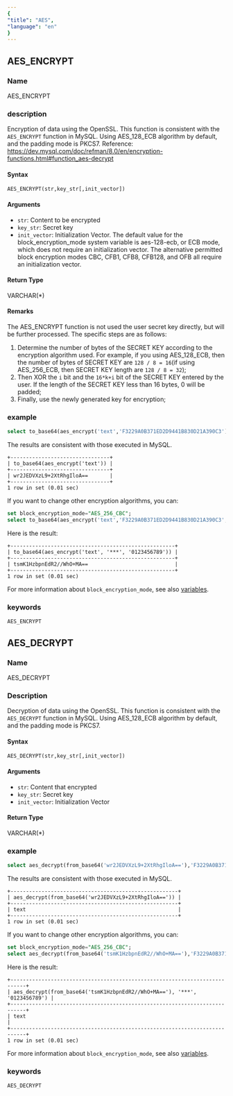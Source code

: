 ```yaml
---
{
"title": "AES",
"language": "en"
}
---
```


<!-- 
Licensed to the Apache Software Foundation (ASF) under one
or more contributor license agreements.  See the NOTICE file
distributed with this work for additional information
regarding copyright ownership.  The ASF licenses this file
to you under the Apache License, Version 2.0 (the
"License"); you may not use this file except in compliance
with the License.  You may obtain a copy of the License at
  http://www.apache.org/licenses/LICENSE-2.0
Unless required by applicable law or agreed to in writing,
software distributed under the License is distributed on an
"AS IS" BASIS, WITHOUT WARRANTIES OR CONDITIONS OF ANY
KIND, either express or implied.  See the License for the
specific language governing permissions and limitations
under the License.
-->

## AES_ENCRYPT

### Name

AES_ENCRYPT

### description

Encryption of data using the OpenSSL. This function is consistent with the `AES_ENCRYPT` function in MySQL. Using AES_128_ECB algorithm by default, and the padding mode is PKCS7.
Reference: https://dev.mysql.com/doc/refman/8.0/en/encryption-functions.html#function_aes-decrypt

#### Syntax

```
AES_ENCRYPT(str,key_str[,init_vector])
```

#### Arguments

- `str`: Content to be encrypted
- `key_str`: Secret key
- `init_vector`: Initialization Vector. The default value for the block_encryption_mode system variable is aes-128-ecb, or ECB mode, which does not require an initialization vector. The alternative permitted block encryption modes CBC, CFB1, CFB8, CFB128, and OFB all require an initialization vector.

#### Return Type

VARCHAR(*)

#### Remarks

The AES_ENCRYPT function is not used the user secret key directly, but will be further processed. The specific steps are as follows:
1. Determine the number of bytes of the SECRET KEY according to the encryption algorithm used. For example, if you using AES_128_ECB, then the number of bytes of SECRET KEY are `128 / 8 = 16`(if using AES_256_ECB, then SECRET KEY length are `128 / 8 = 32`);
2. Then XOR the `i` bit and the `16*k+i` bit of the SECRET KEY entered by the user. If the length of the SECRET KEY less than 16 bytes, 0 will be padded;
3. Finally, use the newly generated key for encryption;

### example

```sql
select to_base64(aes_encrypt('text','F3229A0B371ED2D9441B830D21A390C3'));
```

The results are consistent with those executed in MySQL.

```text
+--------------------------------+
| to_base64(aes_encrypt('text')) |
+--------------------------------+
| wr2JEDVXzL9+2XtRhgIloA==       |
+--------------------------------+
1 row in set (0.01 sec)
```

If you want to change other encryption algorithms, you can:

```sql
set block_encryption_mode="AES_256_CBC";
select to_base64(aes_encrypt('text','F3229A0B371ED2D9441B830D21A390C3', '0123456789'));
```

Here is the result:

```text
+-----------------------------------------------------+
| to_base64(aes_encrypt('text', '***', '0123456789')) |
+-----------------------------------------------------+
| tsmK1HzbpnEdR2//WhO+MA==                            |
+-----------------------------------------------------+
1 row in set (0.01 sec)
```

For more information about `block_encryption_mode`, see also [variables](../../../advanced/variables.md).

### keywords

    AES_ENCRYPT

## AES_DECRYPT

### Name

AES_DECRYPT

### Description

Decryption of data using the OpenSSL. This function is consistent with the `AES_DECRYPT` function in MySQL. Using AES_128_ECB algorithm by default, and the padding mode is PKCS7.

#### Syntax

```
AES_DECRYPT(str,key_str[,init_vector])
```

#### Arguments

- `str`: Content that encrypted
- `key_str`: Secret key
- `init_vector`: Initialization Vector

#### Return Type

VARCHAR(*)

### example

```sql
select aes_decrypt(from_base64('wr2JEDVXzL9+2XtRhgIloA=='),'F3229A0B371ED2D9441B830D21A390C3');
```

The results are consistent with those executed in MySQL.

```text
+------------------------------------------------------+
| aes_decrypt(from_base64('wr2JEDVXzL9+2XtRhgIloA==')) |
+------------------------------------------------------+
| text                                                 |
+------------------------------------------------------+
1 row in set (0.01 sec)
```

If you want to change other encryption algorithms, you can:

```sql
set block_encryption_mode="AES_256_CBC";
select aes_decrypt(from_base64('tsmK1HzbpnEdR2//WhO+MA=='),'F3229A0B371ED2D9441B830D21A390C3', '0123456789');
```

Here is the result:

```text
+---------------------------------------------------------------------------+
| aes_decrypt(from_base64('tsmK1HzbpnEdR2//WhO+MA=='), '***', '0123456789') |
+---------------------------------------------------------------------------+
| text                                                                      |
+---------------------------------------------------------------------------+
1 row in set (0.01 sec)
```

For more information about `block_encryption_mode`, see also [variables](../../../advanced/variables.md).

### keywords

    AES_DECRYPT
